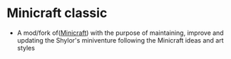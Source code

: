 # Minicraft classic
- A mod/fork of([Minicraft](https://github.com/Shylor/miniventure)) with the purpose of maintaining, improve and updating the Shylor's miniventure following the Minicraft ideas and art styles
